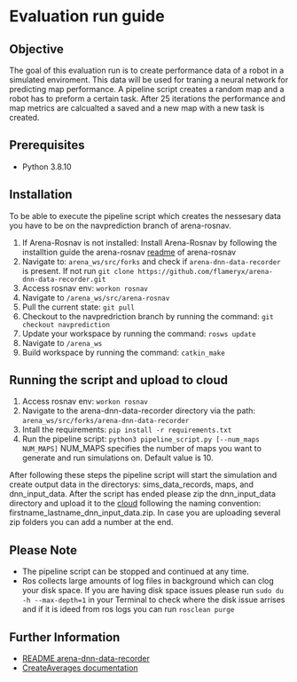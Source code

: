 # Evaluation run guide

## Objective

The goal of this evaluation run is to create performance data of a robot in a simulated enviroment. This data will be used for traning a neural network 
for predicting map performance. A pipeline script creates a random map and a robot has to preform a certain task. After 25 iterations the performance and 
map metrics are calcualted a saved and a new map with a new task is created.

## Prerequisites
- Python 3.8.10

## Installation 

To be able to execute the pipeline script which creates the nessesary data you have to be on the navprediction branch of arena-rosnav.

1. If Arena-Rosnav is not installed: Install Arena-Rosnav by following the installtion guide the arena-rosnav [readme](https://github.com/ignc-research/arena-rosnav) of arena-rosnav
2. Navigate to: `arena_ws/src/forks` and check if `arena-dnn-data-recorder` is present. If not run `git clone https://github.com/flameryx/arena-dnn-data-recorder.git`
3. Access rosnav env: `workon rosnav`
4. Navigate to `/arena_ws/src/arena-rosnav`
5. Pull the current state: `git pull`
6. Checkout to the navpredriction branch by running the command: `git checkout navprediction`
7. Update your workspace by running the command: `rosws update`
8. Navigate to `/arena_ws`
9. Build workspace by running the command: `catkin_make`

## Running the script and upload to cloud

1. Access rosnav env: `workon rosnav`
2. Navigate to the arena-dnn-data-recorder directory via the path: `arena_ws/src/forks/arena-dnn-data-recorder`
3. Intall the requirements: `pip install -r requirements.txt`
4. Run the pipeline script: `python3 pipeline_script.py [--num_maps NUM_MAPS]` NUM_MAPS specifies the number of maps you want to generate and run simulations on. Default value is 10.

After following these steps the pipeline script will start the simulation and create output data in the directorys: sims_data_records, maps, and 
dnn_input_data. After the script has ended please zip the dnn_input_data directory and upload it to the [cloud](https://tubcloud.tu-berlin.de/s/M9NYDab8rNmW6fo) 
following the naming convention: firstname_lastname_dnn_input_data.zip. In case you are uploading several zip folders you can add a number at the end. 

## Please Note

- The pipeline script can be stopped and continued at any time.
- Ros collects large amounts of log files in background which can clog your disk space. If you are having disk space issues please run 
  `sudo du -h --max-depth=1` in your Terminal to check where the disk issue arrises and if it is ideed from ros logs you can run
  `rosclean purge`
  
  
## Further Information
- [README arena-dnn-data-recorder](https://github.com/flameryx/arena-dnn-data-recorder/blob/master/README.md)
- [CreateAverages documentation](https://github.com/flameryx/arena-dnn-data-recorder/blob/master/CreateAverages_documentation.md)


